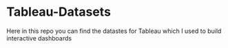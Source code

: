 # Tableau-Datasets #        

Here in this repo you can find the datastes for Tableau which I used to build interactive dashboards          
      
        
   
       
     
         
 
      
      
 
